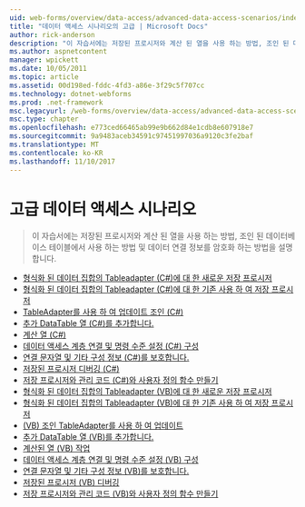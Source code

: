 ```yaml
---
uid: web-forms/overview/data-access/advanced-data-access-scenarios/index
title: "데이터 액세스 시나리오의 고급 | Microsoft Docs"
author: rick-anderson
description: "이 자습서에는 저장된 프로시저와 계산 된 열을 사용 하는 방법, 조인 된 데이터베이스 테이블에서 사용 하는 방법 및 데이터 연결 정보를 암호화 하는 방법을 기간..."
ms.author: aspnetcontent
manager: wpickett
ms.date: 10/05/2011
ms.topic: article
ms.assetid: 00d198ed-fddc-4fd3-a86e-3f29c5f707cc
ms.technology: dotnet-webforms
ms.prod: .net-framework
msc.legacyurl: /web-forms/overview/data-access/advanced-data-access-scenarios
msc.type: chapter
ms.openlocfilehash: e773ced66465ab99e9b662d84e1cdb8e607918e7
ms.sourcegitcommit: 9a9483aceb34591c97451997036a9120c3fe2baf
ms.translationtype: MT
ms.contentlocale: ko-KR
ms.lasthandoff: 11/10/2017
---
```

<a name="advanced-data-access-scenarios"></a>고급 데이터 액세스 시나리오
====================
> 이 자습서에는 저장된 프로시저와 계산 된 열을 사용 하는 방법, 조인 된 데이터베이스 테이블에서 사용 하는 방법 및 데이터 연결 정보를 암호화 하는 방법을 설명 합니다.


- [형식화 된 데이터 집합의 Tableadapter (C#)에 대 한 새로운 저장 프로시저](creating-new-stored-procedures-for-the-typed-dataset-s-tableadapters-cs.md)
- [형식화 된 데이터 집합의 Tableadapter (C#)에 대 한 기존 사용 하 여 저장 프로시저](using-existing-stored-procedures-for-the-typed-dataset-s-tableadapters-cs.md)
- [TableAdapter를 사용 하 여 업데이트 조인 (C#)](updating-the-tableadapter-to-use-joins-cs.md)
- [추가 DataTable 열 (C#)를 추가합니다.](adding-additional-datatable-columns-cs.md)
- [계산 열 (C#)](working-with-computed-columns-cs.md)
- [데이터 액세스 계층 연결 및 명령 수준 설정 (C#) 구성](configuring-the-data-access-layer-s-connection-and-command-level-settings-cs.md)
- [연결 문자열 및 기타 구성 정보 (C#)를 보호합니다.](protecting-connection-strings-and-other-configuration-information-cs.md)
- [저장된 프로시저 디버깅 (C#)](debugging-stored-procedures-cs.md)
- [저장 프로시저와 관리 코드 (C#)와 사용자 정의 함수 만들기](creating-stored-procedures-and-user-defined-functions-with-managed-code-cs.md)
- [형식화 된 데이터 집합의 Tableadapter (VB)에 대 한 새로운 저장 프로시저](creating-new-stored-procedures-for-the-typed-dataset-s-tableadapters-vb.md)
- [형식화 된 데이터 집합의 Tableadapter (VB)에 대 한 기존 사용 하 여 저장 프로시저](using-existing-stored-procedures-for-the-typed-dataset-s-tableadapters-vb.md)
- [(VB) 조인 TableAdapter를 사용 하 여 업데이트](updating-the-tableadapter-to-use-joins-vb.md)
- [추가 DataTable 열 (VB)를 추가합니다.](adding-additional-datatable-columns-vb.md)
- [계산된 열 (VB) 작업](working-with-computed-columns-vb.md)
- [데이터 액세스 계층 연결 및 명령 수준 설정 (VB) 구성](configuring-the-data-access-layer-s-connection-and-command-level-settings-vb.md)
- [연결 문자열 및 기타 구성 정보 (VB)를 보호합니다.](protecting-connection-strings-and-other-configuration-information-vb.md)
- [저장된 프로시저 (VB) 디버깅](debugging-stored-procedures-vb.md)
- [저장 프로시저와 관리 코드 (VB)와 사용자 정의 함수 만들기](creating-stored-procedures-and-user-defined-functions-with-managed-code-vb.md)
